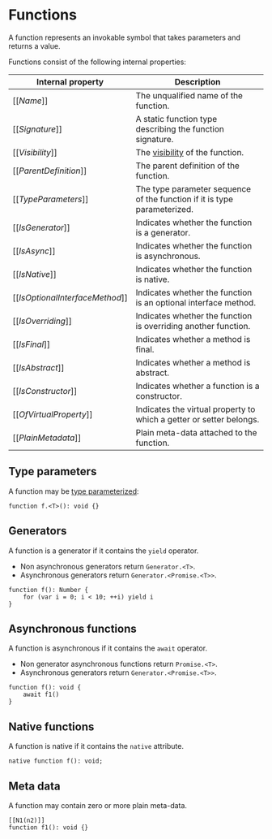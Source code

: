 # Functions

A function represents an invokable symbol that takes parameters and returns a value.

Functions consist of the following internal properties:

| Internal property | Description |
| ----------------- | ----------- |
| \[\[*Name*\]\] | The unqualified name of the function. |
| \[\[*Signature*\]\] | A static function type describing the function signature. |
| \[\[*Visibility*\]\] | The [visibility](visibility.md) of the function. |
| \[\[*ParentDefinition*\]\] | The parent definition of the function. |
| \[\[*TypeParameters*\]\] | The type parameter sequence of the function if it is type parameterized. |
| \[\[*IsGenerator*\]\] | Indicates whether the function is a generator. |
| \[\[*IsAsync*\]\] | Indicates whether the function is asynchronous. |
| \[\[*IsNative*\]\] | Indicates whether the function is native. |
| \[\[*IsOptionalInterfaceMethod*\]\] | Indicates whether the function is an optional interface method. |
| \[\[*IsOverriding*\]\] | Indicates whether the function is overriding another function. |
| \[\[*IsFinal*\]\] | Indicates whether a method is final. |
| \[\[*IsAbstract*\]\] | Indicates whether a method is abstract. |
| \[\[*IsConstructor*\]\] | Indicates whether a function is a constructor. |
| \[\[*OfVirtualProperty*\]\] | Indicates the virtual property to which a getter or setter belongs. |
| \[\[*PlainMetadata*\]\] | Plain meta-data attached to the function. |

## Type parameters

A function may be [type parameterized](type-parameters.md):

```
function f.<T>(): void {}
```

## Generators

A function is a generator if it contains the `yield` operator.

* Non asynchronous generators return `Generator.<T>`.
* Asynchronous generators return `Generator.<Promise.<T>>`.

```
function f(): Number {
    for (var i = 0; i < 10; ++i) yield i
}
```

## Asynchronous functions

A function is asynchronous if it contains the `await` operator.

* Non generator asynchronous functions return `Promise.<T>`.
* Asynchronous generators return `Generator.<Promise.<T>>`.

```
function f(): void {
    await f1()
}
```

## Native functions

A function is native if it contains the `native` attribute.

```
native function f(): void;
```

## Meta data

A function may contain zero or more plain meta-data.

```
[[N1(n2)]]
function f1(): void {}
```